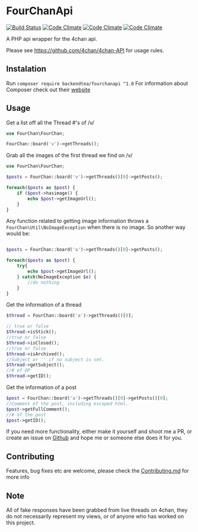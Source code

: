 # FourChanApi 

[![Build Status](https://travis-ci.org/BackEndTea/FourChanApi.png)](https://travis-ci.org/BackEndTea/FourChanApi)
[![Code Climate](https://codeclimate.com/github/BackEndTea/FourChanApi.png)](https://codeclimate.com/github/BackEndTea/FourChanApi)
[![Code Climate](https://codeclimate.com/github/BackEndTea/FourChanApi/badges/issue_count.svg)](https://codeclimate.com/github/BackEndTea/FourChanApi)
[![Code Climate](https://codeclimate.com/github/BackEndTea/FourChanApi/coverage.svg)](https://codeclimate.com/github/BackEndTea/FourChanApi/coverage)

A PHP api wrapper for the 4chan api.

Please see https://github.com/4chan/4chan-API for usage rules.

## Instalation

Run ```composer require backendtea/fourchanapi ^1.0``` For information about Composer check out their [website](https://getcomposer.org/)

## Usage

Get a list off all the Thread #'s of /v/
````php
use FourChan\FourChan;

FourChan::board('v')->getThreads();
````

Grab all the images of the first thread we find on /v/
```php
use FourChan\FourChan;

$posts = FourChan::board('v')->getThreads()[0]->getPosts();

foreach($posts as $post) {
    if ($post->hasimage() {
        echo $post->getImageUrl();
    }
}
```

Any function related to getting image information throws a ``` FourChan\Util\NoImageException``` when there is no image. So another way would be:
```php

$posts = FourChan::board('a')->getThreads()[0]->getPosts();

foreach($posts as $post) {
    try{
        echo $post->getImageUrl();
    } catch(NoImageException $e) {
        //do nothing
    }
}
```

Get the information of a thread
```php
$thread = FourChan::board('a')->getThreads()[0];

// true or false
$thread->isStick();
//true or false
$thread->isClosed();
//true or false
$thread->isArchived();
//Subject or '' if no subject is set.
$thread->getSubject();
//# of OP
$thread->getID();
```
Get the information of a post
```php
$post = FourChan::board('a')->getThreads()[0]->getPosts()[0];
//Comment of the post, including escaped html.
$post->getFullComment();
//# of the post
$post->getID();

```

If you need more functionality, either make it yourself and shoot me a PR, or create an issue on [Github](https://github.com/BackEndTea/FourChanApi) and hope me or someone else does it for you.

## Contributing

Features, bug fixes etc are welcome, please check the [Contributing.md](CONTRIBUTING.md) for more info

## Note

All of fake responses have been grabbed from live threads on 4chan, they do not necessarily represent my views, or of anyone who has worked on this project.
